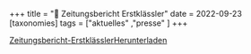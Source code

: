+++
title = "📰 Zeitungsbericht Erstklässler"
date = 2022-09-23
[taxonomies]
tags = ["aktuelles" ,"presse" ]
+++

[Zeitungsbericht-Erstklässler](https://volksschule-partenkirchen.de/wp-content/uploads/Zeitungsbericht-Erstklaessler_rotated.pdf)[Herunterladen](https://volksschule-partenkirchen.de/wp-content/uploads/Zeitungsbericht-Erstklaessler_rotated.pdf)
